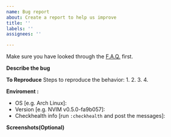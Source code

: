 ```yaml
---
name: Bug report
about: Create a report to help us improve
title: ''
labels: ''
assignees: ''

---
```


Make sure you have looked through the [F.A.Q.](https://github.com/voldikss/vim-floaterm/#faq) first.

**Describe the bug**


**To Reproduce**
Steps to reproduce the behavior:
1. 
2. 
3. 
4. 

**Enviroment :**
 - OS [e.g. Arch Linux]: 
 - Version [e.g. NVIM v0.5.0-fa9b057]: 
 - Checkhealth info [run `:checkhealth` and post the messages]: 

**Screenshots(Optional)**


